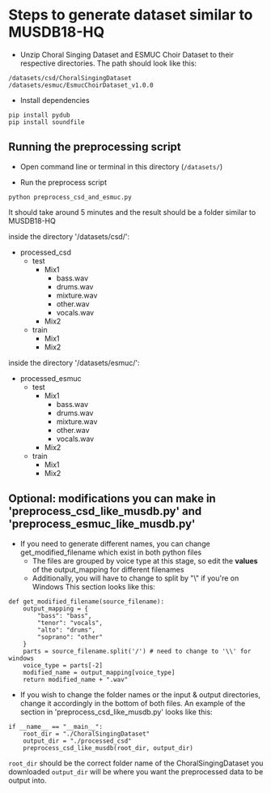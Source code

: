 # Steps to generate dataset similar to MUSDB18-HQ

* Unzip Choral Singing Dataset and ESMUC Choir Dataset to their respective directories. The path should look like this:
```
/datasets/csd/ChoralSingingDataset
/datasets/esmuc/EsmucChoirDataset_v1.0.0
```

* Install dependencies
```
pip install pydub
pip install soundfile
```
## Running the preprocessing script
* Open command line or terminal in this directory (`/datasets/`)

* Run the preprocess script
```
python preprocess_csd_and_esmuc.py
```

It should take around 5 minutes and the result should be a folder similar to MUSDB18-HQ

inside the directory '/datasets/csd/':
- processed_csd
  - test
    - Mix1
      - bass.wav
      - drums.wav
      - mixture.wav
      - other.wav
      - vocals.wav
    - Mix2
  - train
    - Mix1
    - Mix2

inside the directory '/datasets/esmuc/':
- processed_esmuc
  - test
    - Mix1
      - bass.wav
      - drums.wav
      - mixture.wav
      - other.wav
      - vocals.wav
    - Mix2
  - train
    - Mix1
    - Mix2


## Optional: modifications you can make in 'preprocess_csd_like_musdb.py' and 'preprocess_esmuc_like_musdb.py'
* If you need to generate different names, you can change get_modified_filename which exist in both python files
  * The files are grouped by voice type at this stage, so edit the **values** of the output_mapping for different filenames
  * Additionally, you will have to change to split by "\\" if you're on Windows
This section looks like this:
```
def get_modified_filename(source_filename):
    output_mapping = {
        "bass": "bass",
        "tenor": "vocals",
        "alto": "drums",
        "soprano": "other"
    }
    parts = source_filename.split('/') # need to change to '\\' for windows
    voice_type = parts[-2]
    modified_name = output_mapping[voice_type] 
    return modified_name + ".wav"
```

* If you wish to change the folder names or the input & output directories, change it accordingly in the bottom of both files. An example of the section in 'preprocess_csd_like_musdb.py' looks like this:

```
if __name__ == "__main__":
    root_dir = "./ChoralSingingDataset"
    output_dir = "./processed_csd"
    preprocess_csd_like_musdb(root_dir, output_dir)
```

`root_dir` should be the correct folder name of the ChoralSingingDataset you downloaded
`output_dir` will be where you want the preprocessed data to be output into.